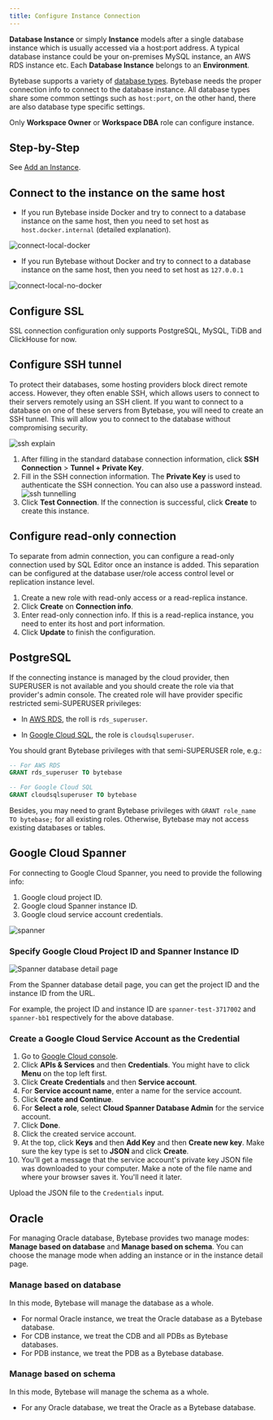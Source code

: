 ```yaml
---
title: Configure Instance Connection
---
```


**Database Instance** or simply **Instance** models after a single database instance which is usually accessed via a host:port address. A typical database instance could be your on-premises MySQL instance, an AWS RDS instance etc. Each **Database Instance** belongs to an **Environment**.

Bytebase supports a variety of [database types](/docs/introduction/supported-databases). Bytebase
needs the proper connection info to connect to the database instance. All database types share
some common settings such as `host:port`, on the other hand, there are also database type specific
settings.

<HintBlock type="info">

Only **Workspace Owner** or **Workspace DBA** role can configure instance.

</HintBlock>

## Step-by-Step

See [Add an Instance](/docs/get-started/step-by-step/add-an-instance/#add-an-instance).

## Connect to the instance on the same host

- If you run Bytebase inside Docker and try to connect to a database instance on the same host, then
  you need to set host as `host.docker.internal` (detailed explanation).

![connect-local-docker](/content/docs/get-started/instance/connect-local-docker.webp)

- If you run Bytebase without Docker and try to connect to a database instance on the same host, then
  you need to set host as `127.0.0.1`

![connect-local-no-docker](/content/docs/get-started/instance/connect-local-no-docker.webp)

## Configure SSL

SSL connection configuration only supports PostgreSQL, MySQL, TiDB and ClickHouse for now.

## Configure SSH tunnel

<EnterpriseOnlyBlock />

To protect their databases, some hosting providers block direct remote access. However, they often enable SSH, which allows users to connect to their servers remotely using an SSH client. If you want to connect to a database on one of these servers from Bytebase, you will need to create an SSH tunnel. This will allow you to connect to the database without compromising security.

![ssh explain](/content/docs/get-started/instance/ssh-explain.webp)

1. After filling in the standard database connection information, click **SSH Connection** > **Tunnel + Private Key**.
1. Fill in the SSH connection information. The **Private Key** is used to authenticate the SSH connection. You can also use a password instead.
![ssh tunnelling](/content/docs/get-started/instance/bb-instance-ssh-connection.webp)
1. Click **Test Connection**. If the connection is successful, click **Create** to create this instance.

## Configure read-only connection

<EnterpriseOnlyBlock />

To separate from admin connection, you can configure a read-only connection used by SQL Editor once an instance is added. This separation can be configured at the database user/role access control level or replication instance level.

1. Create a new role with read-only access or a read-replica instance.
1. Click **Create** on **Connection info**.
1. Enter read-only connection info. If this is a read-replica instance, you need to enter its host and port information.
1. Click **Update** to finish the configuration.

## PostgreSQL

If the connecting instance is managed by the cloud provider, then SUPERUSER is not available and you should create the role via that provider's admin console. The created role will have provider specific restricted semi-SUPERUSER privileges:

- In [AWS RDS](https://docs.aws.amazon.com/AmazonRDS/latest/UserGuide/Appendix.PostgreSQL.CommonDBATasks.Roles.html#Appendix.PostgreSQL.CommonDBATasks.Roles.rds_superuser), the roll is `rds_superuser`.

- In [Google Cloud SQL](https://cloud.google.com/sql/docs/postgres/users), the role is `cloudsqlsuperuser`.

You should grant Bytebase privileges with that semi-SUPERUSER role, e.g.:

```sql
-- For AWS RDS
GRANT rds_superuser TO bytebase
```

```sql
-- For Google Cloud SQL
GRANT cloudsqlsuperuser TO bytebase
```

Besides, you may need to grant Bytebase privileges with `GRANT role_name TO bytebase;` for all existing roles. Otherwise, Bytebase may not access existing databases or tables.

## Google Cloud Spanner

For connecting to Google Cloud Spanner, you need to provide the following info:

1. Google cloud project ID.
1. Google cloud Spanner instance ID.
1. Google cloud service account credentials.

![spanner](/content/docs/get-started/instance/spanner.webp)

### Specify Google Cloud Project ID and Spanner Instance ID

![Spanner database detail page](/content/docs/get-started/instance/spanner-url.webp)

From the Spanner database detail page, you can get the project ID and the instance ID from the URL.

For example, the project ID and instance ID are `spanner-test-3717002` and `spanner-bb1` respectively for the above database.

### Create a Google Cloud Service Account as the Credential

1. Go to [Google Cloud console](https://console.cloud.google.com/).
1. Click **APIs & Services** and then **Credentials**. You might have to click **Menu** on the top left first.
1. Click **Create Credentials** and then **Service account**.
1. For **Service account name**, enter a name for the service account.
1. Click **Create and Continue**.
1. For **Select a role**, select **Cloud Spanner Database Admin** for the service account.
1. Click **Done**.
1. Click the created service account.
1. At the top, click **Keys** and then **Add Key** and then **Create new key**. Make sure the key type is set to **JSON** and click **Create**.
1. You'll get a message that the service account's private key JSON file was downloaded to your computer. Make a note of the file name and where your browser saves it. You'll need it later.

Upload the JSON file to the `Credentials` input.

## Oracle

For managing Oracle database, Bytebase provides two manage modes: **Manage based on database** and **Manage based on schema**.
You can choose the manage mode when adding an instance or in the instance detail page.

### Manage based on database

In this mode, Bytebase will manage the database as a whole.

- For normal Oracle instance, we treat the Oracle database as a Bytebase database.
- For CDB instance, we treat the CDB and all PDBs as Bytebase databases.
- For PDB instance, we treat the PDB as a Bytebase database.

### Manage based on schema

In this mode, Bytebase will manage the schema as a whole.

- For any Oracle database, we treat the Oracle as a Bytebase database.
